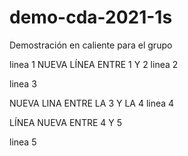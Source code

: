 # demo-cda-2021-1s
Demostración en caliente para el grupo

linea 1 
NUEVA LÍNEA ENTRE 1 Y 2
linea 2

linea 3

NUEVA LINA ENTRE LA 3 Y LA 4
linea 4

LÍNEA NUEVA ENTRE 4 Y 5

linea 5
